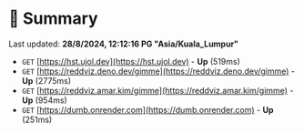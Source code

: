 # 📖 Summary
Last updated: **28/8/2024, 12:12:16 PG "Asia/Kuala_Lumpur"**

- `GET` [https://hst.ujol.dev](https://hst.ujol.dev) - **Up** (519ms)
- `GET` [https://reddviz.deno.dev/gimme](https://reddviz.deno.dev/gimme) - **Up** (2775ms)
- `GET` [https://reddviz.amar.kim/gimme](https://reddviz.amar.kim/gimme) - **Up** (954ms)
- `GET` [https://dumb.onrender.com](https://dumb.onrender.com) - **Up** (251ms)
